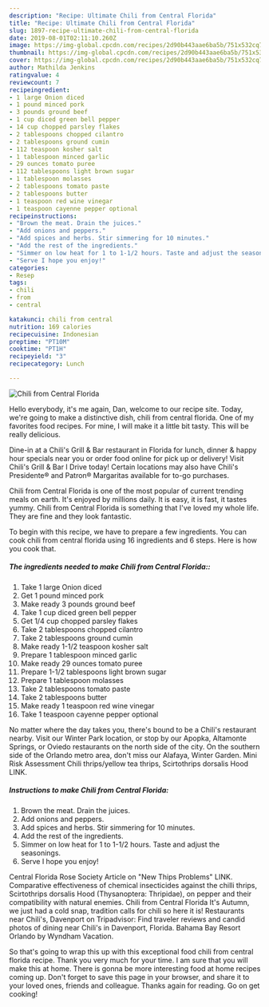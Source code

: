 ```yaml
---
description: "Recipe: Ultimate Chili from Central Florida"
title: "Recipe: Ultimate Chili from Central Florida"
slug: 1897-recipe-ultimate-chili-from-central-florida
date: 2019-08-01T02:11:10.260Z
image: https://img-global.cpcdn.com/recipes/2d90b443aae6ba5b/751x532cq70/chili-from-central-florida-recipe-main-photo.jpg
thumbnail: https://img-global.cpcdn.com/recipes/2d90b443aae6ba5b/751x532cq70/chili-from-central-florida-recipe-main-photo.jpg
cover: https://img-global.cpcdn.com/recipes/2d90b443aae6ba5b/751x532cq70/chili-from-central-florida-recipe-main-photo.jpg
author: Mathilda Jenkins
ratingvalue: 4
reviewcount: 7
recipeingredient:
- 1 large Onion diced
- 1 pound minced pork
- 3 pounds ground beef
- 1 cup diced green bell pepper
- 14 cup chopped parsley flakes
- 2 tablespoons chopped cilantro
- 2 tablespoons ground cumin
- 112 teaspoon kosher salt
- 1 tablespoon minced garlic
- 29 ounces tomato puree
- 112 tablespoons light brown sugar
- 1 tablespoon molasses
- 2 tablespoons tomato paste
- 2 tablespoons butter
- 1 teaspoon red wine vinegar
- 1 teaspoon cayenne pepper optional
recipeinstructions:
- "Brown the meat. Drain the juices."
- "Add onions and peppers."
- "Add spices and herbs. Stir simmering for 10 minutes."
- "Add the rest of the ingredients."
- "Simmer on low heat for 1 to 1-1/2 hours. Taste and adjust the seasonings."
- "Serve I hope you enjoy!"
categories:
- Resep
tags:
- chili
- from
- central

katakunci: chili from central
nutrition: 169 calories
recipecuisine: Indonesian
preptime: "PT10M"
cooktime: "PT1H"
recipeyield: "3"
recipecategory: Lunch

---
```



![Chili from Central Florida](https://img-global.cpcdn.com/recipes/2d90b443aae6ba5b/751x532cq70/chili-from-central-florida-recipe-main-photo.jpg)

Hello everybody, it's me again, Dan, welcome to our recipe site. Today, we're going to make a distinctive dish, chili from central florida. One of my favorites food recipes. For mine, I will make it a little bit tasty. This will be really delicious.

Dine-in at a Chili&#39;s Grill &amp; Bar restaurant in Florida for lunch, dinner &amp; happy hour specials near you or order food online for pick up or delivery! Visit Chili&#39;s Grill &amp; Bar I Drive today! Certain locations may also have Chili&#39;s Presidente® and Patron® Margaritas available for to-go purchases.

Chili from Central Florida is one of the most popular of current trending meals on earth. It's enjoyed by millions daily. It is easy, it is fast, it tastes yummy. Chili from Central Florida is something that I've loved my whole life. They are fine and they look fantastic.


To begin with this recipe, we have to prepare a few ingredients. You can cook chili from central florida using 16 ingredients and 6 steps. Here is how you cook that.

##### The ingredients needed to make Chili from Central Florida::

1. Take 1 large Onion diced
1. Get 1 pound minced pork
1. Make ready 3 pounds ground beef
1. Take 1 cup diced green bell pepper
1. Get 1/4 cup chopped parsley flakes
1. Take 2 tablespoons chopped cilantro
1. Take 2 tablespoons ground cumin
1. Make ready 1-1/2 teaspoon kosher salt
1. Prepare 1 tablespoon minced garlic
1. Make ready 29 ounces tomato puree
1. Prepare 1-1/2 tablespoons light brown sugar
1. Prepare 1 tablespoon molasses
1. Take 2 tablespoons tomato paste
1. Take 2 tablespoons butter
1. Make ready 1 teaspoon red wine vinegar
1. Take 1 teaspoon cayenne pepper optional


No matter where the day takes you, there&#39;s bound to be a Chili&#39;s restaurant nearby. Visit our Winter Park location, or stop by our Apopka, Altamonte Springs, or Oviedo restaurants on the north side of the city. On the southern side of the Orlando metro area, don&#39;t miss our Alafaya, Winter Garden. Mini Risk Assessment Chili thrips/yellow tea thrips, Scirtothrips dorsalis Hood LINK. 

##### Instructions to make Chili from Central Florida:

1. Brown the meat. Drain the juices.
1. Add onions and peppers.
1. Add spices and herbs. Stir simmering for 10 minutes.
1. Add the rest of the ingredients.
1. Simmer on low heat for 1 to 1-1/2 hours. Taste and adjust the seasonings.
1. Serve I hope you enjoy!


Central Florida Rose Society Article on &#34;New Thips Problems&#34; LINK. Comparative effectiveness of chemical insecticides against the chilli thrips, Scirtothrips dorsalis Hood (Thysanoptera: Thripidae), on pepper and their compatibility with natural enemies. Chili from Central Florida It&#39;s Autumn, we just had a cold snap, tradition calls for chili so here it is! Restaurants near Chili&#39;s, Davenport on Tripadvisor: Find traveler reviews and candid photos of dining near Chili&#39;s in Davenport, Florida. Bahama Bay Resort Orlando by Wyndham Vacation. 

So that's going to wrap this up with this exceptional food chili from central florida recipe. Thank you very much for your time. I am sure that you will make this at home. There is gonna be more interesting food at home recipes coming up. Don't forget to save this page in your browser, and share it to your loved ones, friends and colleague. Thanks again for reading. Go on get cooking!
